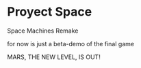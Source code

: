 # Proyect Space
Space Machines Remake

for now is just a beta-demo of the final game

MARS, THE NEW LEVEL, IS OUT!
